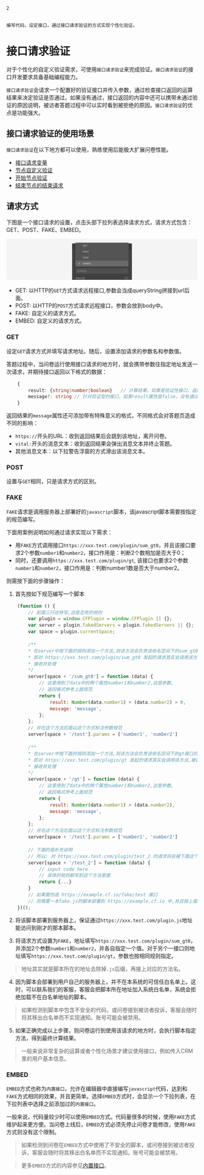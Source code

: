 ```index
2
```
```tag

```
```summary
编写代码，设定接口，通过接口请求验证的方式实现个性化验证。
```
# 接口请求验证
对于个性化的自定义验证需求，可使用`接口请求验证`来完成验证。`接口请求验证`的接口开发要求具备基础编程能力。

`接口请求验证`会请求一个配置好的验证接口并传入参数，通过检查接口返回的运算结果来决定验证是否通过。如果没有通过，接口返回的内容中还可以携带未通过验证的原因说明，被访者答题过程中可以实时看到被拒绝的原因。`接口请求验证`的优点是功能强大。

## 接口请求验证的使用场景
`接口请求验证`在以下地方都可以使用，熟练使用后能极大扩展问卷性能。
+ [接口请求变量](../16variable/06requestVariable.md)
+ [节点自定义验证](../14customValidation/01customValidation.md)
+ [开始节点验证](../10nodes/otherNodes/01start.md)
+ [结束节点的结束请求](../10nodes/questionnaireNodes/17end.md)

## 请求方式
下图是一个接口请求的设置，点击头部下拉列表选择请求方式，请求方式包含：GET、POST、FAKE、EMBED。

<img src='./assets/02requestValidation/menu.png'>

+ GET: 以HTTP的`GET`方式请求远程接口,参数会当成queryString拼接到url后面。
+ POST: 以HTTP的`POST`方式请求远程接口，参数会放到body中。
+ FAKE: 自定义的请求方式。
+ EMBED: 自定义的请求方式。

### GET
  设定`GET`请求方式并填写请求地址。随后，设置添加请求的参数名和参数值。

  答题过程中，当问卷运行使用接口请求的地方时，就会携带参数往指定地址发送一次请求，并期待接口返回以下格式的数据：

```typescript
    {
        result: {string|number|boolean}   // 计算结果，如果是验证性接口，返回false代表验证失败，返回true代表验证成功，非验证性的接口返回数值或字符转作为计算结果
        message?: string // 针对验证型的接口，如果result属性是false，没有通过验证，这时应该通过message属性携带一个验证失败的消息，
    }
```

  返回结果的`message`属性还可添加带有特殊意义的格式，不同格式会对答题页造成不同的影响：
  + `https://`开头的URL：收到返回结果后会跳到该地址，离开问卷。
  + `vital:`开头的消息文本：收到返回结果会弹出消息文本并终止答题。
 + 其他消息文本：以下拉警告浮窗的方式滑出该消息文本。

### POST
设置与`GET`相同，只是请求方式的区别。

### FAKE

`FAKE`请求是调用服务器上部署好的`javascript`脚本，该javascript脚本需要按指定的规范编写。

下面用案例说明如何通过请求实现以下需求：

+ 用`FAKE`方式调用接口`https://xxx.test.com/plugin/sum_gt0`，并且该接口要求2个参数`number1`和`number2`，接口作用是：判断2个数相加是否大于0；
+ 同时，还要调用`https://xxx.test.com/plugin/gt`, 该接口也要求2个参数`number1`和`number2`，接口作用是：判断number1数是否大于number2。

则需按下面的步骤操作：

1. 首先按如下规范编写一个脚本
```javascript
    (function () {
        // 前面三行这样写,这是定死的规则
        var plugin = window.CFPlugin = window.CFPlugin || {};
        var server = plugin.fakedServers = plugin.fakedServers || {};
        var space = plugin.currentSpace;

        /**
        * 在server中按下面的规则添加一个方法,则该方法会负责该命名空间下的sum_gt0接口的请求
        * 即对 https://xxx.test.com/plugin/sum_gt0 发起的请求其实会调用该方法,被该方法
        * 接收并处理
        */
        server[space + '/sum_gt0'] = function (data) {
            // 这里用到了data中的两个属性number1和number2,这是参数,
            // 返回格式参考上面规范
            return {
                result: Number(data.number1) + (data.number2) > 0,
                message: 'message',
            };
        };
        // 并在这个方法后面以这个方式标注参数规范
        server[space + '/test'].params = ['number1', 'number2']

        /**
        * 在server中按下面的规则添加一个方法,则该方法会负责该命名空间下的gt接口的请求
        * 即对 https://xxx.test.com/plugin/gt 发起的请求其实会调用该方法,被该方法
        * 接收并处理
        */
        server[space + '/gt'] = function (data) {
            // 这里用到了data中的两个属性number1和number2,这是参数,
            // 返回格式参考上面规范
            return {
                result: Number(data.number1) > (data.number2),
                message: 'message',
            };
        };
        // 并在这个方法后面以这个方式标注参数规范
        server[space + '/test'].params = ['number1', 'number2']

        // 下面的是补充说明
        // 所以: 对 https://xxx.test.com/plugin/test_2 的请求将会被下面这个方法处理掉
        server[space + '/test_2'] = function (data) {
            // input code here
            // 具体的规则都写到这个方法里面
            return {...}
        }
        // 如果要伪造 https://example.cf.io/fake/test 接口
        // 则需要一本fake.js的脚本部署到 https://example.cf.io 中,并且按上面的格式编写,有一个'test'方法即可
    })();
```

2. 将该脚本部署到服务器上，保证通过`https://xxx.test.com/plugin.js`地址能访问到刚才的那本脚本。

3. 将请求方式设置为`FAKE`，地址填写`https://xxx.test.com/plugin/sum_gt0`，并添加2个参数`number1`和`number2`，并各自指定一个值。对于另个一接口则地址填写`https://xxx.test.com/plugin/gt`，参数也按相同规则指定。
> 地址其实就是脚本所在的地址去除掉`.js`后缀，再接上对应的方法名。

4. 因为脚本会部署到用户自己的服务器上，并不在本系统的可信任白名单上。这时，可以联系我们的客服，客服会把脚本所在地址加入系统白名单，系统会拒绝加载不在白名单地址的脚本。
> 如果检测到脚本中包含不安全的代码，或问卷接到被访者投诉，客服会随时将其移出白名单而不实现通知。账号可能会被禁用。

5. 如果正确完成以上步骤，则问卷运行到使用该请求的地方时，会执行脚本指定方法，得到最终计算结果。 
> 一般来说非常复杂的运算或者个性化场景才建议使用接口，例如传入CRM里的用户基本信息。

### EMBED

`EMBED`方式也称为`内置接口`，允许在编辑器中直接编写`javascript`代码，达到和`FAKE`方式相同的效果，并且更简单。选择`EMBED`方式时，会显示一个下拉列表，在下拉列表中选择之前添加过的`内置接口`。

一般来说，代码量较少时可以使用`EMBED`方式。代码量很多的时候，使用`FAKE`方式维护起来更方便。当问卷上线后，`EMBED`方式必须先停止问卷才能修改，使用`FAKE`方式则没有这个限制。

> 如果检测到问卷在`EMBED`方式中使用了不安全的脚本，或问卷接到被访者投诉，客服会随时将其移出白名单而不实现通知。账号可能会被禁用。

> 更多`EMBED`方式的内容参见[内置接口](../15advancedOptionSetting/03embed-api.md)。


